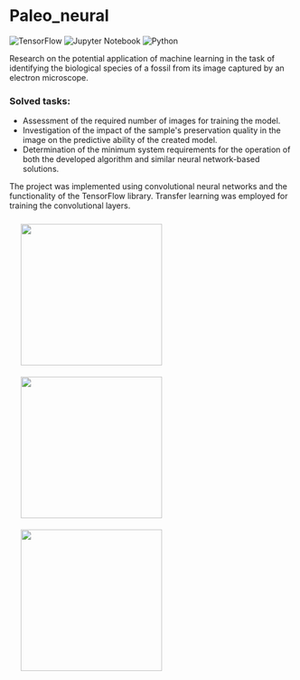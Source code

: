 # Paleo_neural

![TensorFlow](https://img.shields.io/badge/TensorFlow-%23FF6F00.svg?style=for-the-badge&logo=TensorFlow&logoColor=white)
![Jupyter Notebook](https://img.shields.io/badge/jupyter-%23FA0F00.svg?style=for-the-badge&logo=jupyter&logoColor=white)
![Python](https://img.shields.io/badge/python-3670A0?style=for-the-badge&logo=python&logoColor=ffdd54)

Research on the potential application of machine learning in the task of identifying the biological species of a fossil from its image captured by an electron microscope.

<h3>Solved tasks:</h3>
<ul>
  <li>Assessment of the required number of images for training the model.</li>
  <li>Investigation of the impact of the sample's preservation quality in the image on the predictive ability of the created model.</li>
  <li>Determination of the minimum system requirements for the operation of both the developed algorithm and similar neural network-based solutions.</li>
</ul>

The project was implemented using convolutional neural networks and the functionality of the TensorFlow library. Transfer learning was employed for training the convolutional layers.

<img src="https://github.com/Fedor4096/Microfossils-classification/assets/108585151/a30b7142-6d92-4013-a46b-7d1045428aab" height="250" hspace="20" vspace="10">
<img src="https://github.com/Fedor4096/Microfossils-classification/assets/108585151/3fa380fa-9331-40af-aaaf-8b277edac0b2" height="250" hspace="20" vspace="10">
<img src="https://github.com/Fedor4096/Microfossils-classification/assets/108585151/82c38336-d126-4ca9-88eb-a99a5ea69158" height="250" hspace="20" vspace="10">
